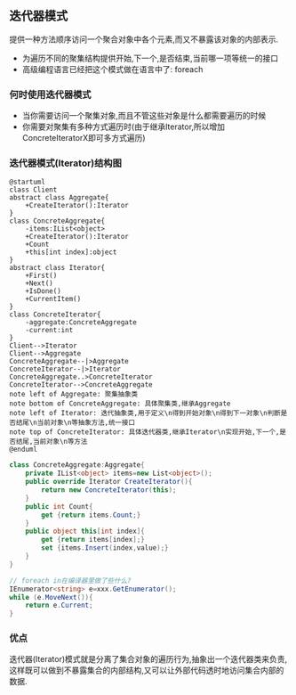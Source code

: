 ## 迭代器模式
提供一种方法顺序访问一个聚合对象中各个元素,而又不暴露该对象的内部表示.

- 为遍历不同的聚集结构提供开始,下一个,是否结束,当前哪一项等统一的接口
- 高级编程语言已经把这个模式做在语言中了: foreach

### 何时使用迭代器模式
- 当你需要访问一个聚集对象,而且不管这些对象是什么都需要遍历的时候
- 你需要对聚集有多种方式遍历时(由于继承Iterator,所以增加ConcreteIteratorX即可多方式遍历)


### 迭代器模式(Iterator)结构图
```uml
@startuml
class Client
abstract class Aggregate{
    +CreateIterator():Iterator
}
class ConcreteAggregate{
    -items:IList<object>
    +CreateIterator():Iterator
    +Count
    +this[int index]:object
}
abstract class Iterator{
    +First()
    +Next()
    +IsDone()
    +CurrentItem()
}
class ConcreteIterator{    
    -aggregate:ConcreteAggregate
    -current:int
}
Client-->Iterator
Client-->Aggregate
ConcreteAggregate--|>Aggregate
ConcreteIterator--|>Iterator
ConcreteAggregate..>ConcreteIterator
ConcreteIterator-->ConcreteAggregate
note left of Aggregate: 聚集抽象类
note bottom of ConcreteAggregate: 具体聚集类,继承Aggregate
note left of Iterator: 迭代抽象类,用于定义\n得到开始对象\n得到下一对象\n判断是否结尾\n当前对象\n等抽象方法,统一接口
note top of ConcreteIterator: 具体迭代器类,继承Iterator\n实现开始,下一个,是否结尾,当前对象\n等方法
@enduml
```


```c#
class ConcreteAggregate:Aggregate{
    private IList<object> items=new List<object>();
    public override Iterator CreateIterator(){
        return new ConcreteIterator(this);
    }
    public int Count{
        get {return items.Count;}
    }
    public object this[int index]{
        get {return items[index];}
        set {items.Insert(index,value);}
    }
}
```


```c#
// foreach in在编译器里做了些什么?
IEnumerator<string> e=xxx.GetEnumerator();
while (e.MoveNext()){
    return e.Current;
}
```

### 优点
迭代器(Iterator)模式就是分离了集合对象的遍历行为,抽象出一个迭代器类来负责,这样既可以做到不暴露集合的内部结构,又可以让外部代码透时地访问集合内部的数据.

